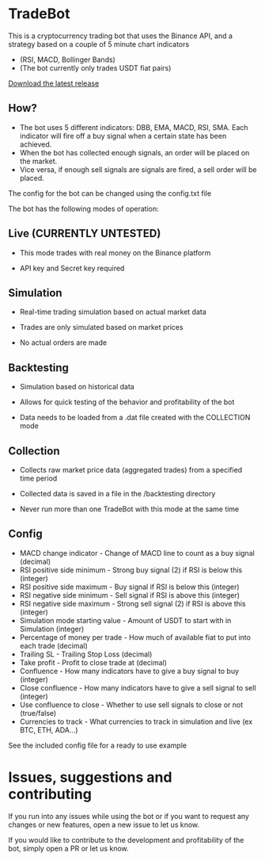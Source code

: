 # TradeBot

This is a cryptocurrency trading bot that uses the Binance API, and a strategy based on a couple of 5 minute chart
indicators

- (RSI, MACD, Bollinger Bands)
- (The bot currently only trades USDT fiat pairs)

[Download the latest release](https://github.com/markusaksli/TradeBot/releases/latest)

## How?

- The bot uses 5 different indicators: DBB, EMA, MACD, RSI, SMA. Each indicator will fire off a buy signal when a
  certain state has been achieved.
- When the bot has collected enough signals, an order will be placed on the market.
- Vice versa, if enough sell signals are signals are fired, a sell order will be placed.

The config for the bot can be changed using the config.txt file

The bot has the following modes of operation:

## Live (CURRENTLY UNTESTED)

- This mode trades with real money on the Binance platform

- API key and Secret key required

## Simulation

- Real-time trading simulation based on actual market data

- Trades are only simulated based on market prices 

- No actual orders are made

## Backtesting

- Simulation based on historical data

- Allows for quick testing of the behavior and profitability of the bot

- Data needs to be loaded from a .dat file created with the COLLECTION mode

## Collection

- Collects raw market price data (aggregated trades) from a specified time period

- Collected data is saved in a file in the /backtesting directory

- Never run more than one TradeBot with this mode at the same time

## Config

- MACD change indicator - Change of MACD line to count as a buy signal (decimal)
- RSI positive side minimum - Strong buy signal (2) if RSI is below this (integer)
- RSI positive side maximum - Buy signal if RSI is below this (integer)
- RSI negative side minimum - Sell signal if RSI is above this (integer)
- RSI negative side maximum - Strong sell signal (2) if RSI is above this (integer)
- Simulation mode starting value - Amount of USDT to start with in Simulation (integer)
- Percentage of money per trade - How much of available fiat to put into each trade (decimal)
- Trailing SL - Trailing Stop Loss (decimal)
- Take profit - Profit to close trade at (decimal)
- Confluence - How many indicators have to give a buy signal to buy (integer)
- Close confluence - How many indicators have to give a sell signal to sell (integer)
- Use confluence to close - Whether to use sell signals to close or not (true/false)
- Currencies to track - What currencies to track in simulation and live (ex BTC, ETH, ADA...)

See the included config file for a ready to use example

# Issues, suggestions and contributing

If you run into any issues while using the bot or if you want to request any changes or new features, open a new issue
to let us know.

If you would like to contribute to the development and profitability of the bot, simply open a PR or let us know.

